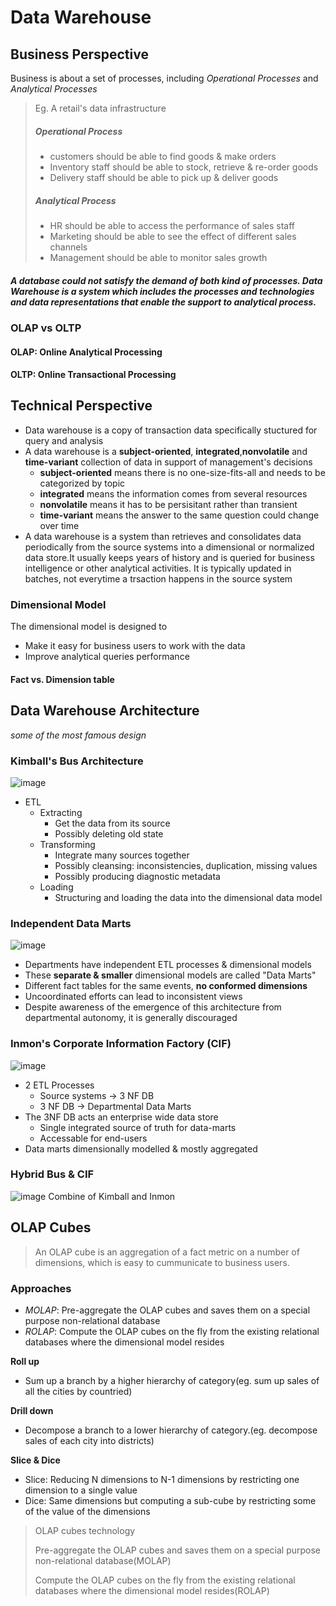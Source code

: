 # Data Warehouse
## Business Perspective
Business is about a set of processes, including *Operational Processes* and *Analytical Processes*
> Eg. A retail's data infrastructure
> ##### Operational Process
> - customers should be able to find goods & make orders
> - Inventory staff should be able to stock, retrieve & re-order goods
> - Delivery staff should be able to pick up & deliver goods
> ##### Analytical Process
> - HR should be able to access the performance of sales staff
> - Marketing should be able to see the effect of different sales channels
> - Management should be able to monitor sales growth
##### A database could not satisfy the demand of both kind of processes. Data Warehouse is a system which includes the processes and technologies and data representations that enable the support to analytical process.
### OLAP vs OLTP
#### OLAP: Online Analytical Processing
#### OLTP: Online Transactional Processing
## Technical Perspective
- Data warehouse is a copy of transaction data specifically stuctured for query and analysis
- A data warehouse is a **subject-oriented**, **integrated**,**nonvolatile** and **time-variant** collection of data in support of management's decisions
  - **subject-oriented** means there is no one-size-fits-all and needs to be categorized by topic
  - **integrated** means the information comes from several resources
  - **nonvolatile** means it has to be persisitant rather than transient
  - **time-variant** means the answer to the same question could change over time
- A data warehouse is a system than retrieves and consolidates data periodically from the source systems into a dimensional or normalized data store.It usually keeps years of history and is queried for business intelligence or other analytical activities. It is typically updated in batches, not everytime a trsaction happens in the source system
### Dimensional Model
The dimensional model is designed to 
+ Make it easy for business users to work with the data
+ Improve analytical queries performance
#### Fact vs. Dimension table

## Data Warehouse Architecture
_some of the most famous design_
### Kimball's Bus Architecture
![image](https://user-images.githubusercontent.com/59595363/142093265-b3fb7d58-aaa4-4d4a-8a32-5ca8be7f0b7d.png)
+ ETL
  + Extracting
    + Get the data from its source
    + Possibly deleting old state
  + Transforming
    + Integrate many sources together
    + Possibly cleansing: inconsistencies, duplication, missing values
    + Possibly producing diagnostic metadata
  + Loading
    + Structuring and loading the data into the dimensional data model
### Independent Data Marts
![image](https://user-images.githubusercontent.com/59595363/142094387-e705e475-522a-41f6-b1e5-95f066854dfb.png)
+ Departments have independent ETL processes & dimensional models
+ These **separate & smaller** dimensional models are called "Data Marts"
+ Different fact tables for the same events, **no conformed dimensions**
+ Uncoordinated efforts can lead to inconsistent views
+ Despite awareness of the emergence of this architecture from departmental autonomy, it is generally discouraged
### Inmon's Corporate Information Factory (CIF)
![image](https://user-images.githubusercontent.com/59595363/142095181-bc36d72c-fda5-4958-b7b6-dbd5260fc35f.png)
+ 2 ETL Processes
  + Source systems &rarr; 3 NF DB
  + 3 NF DB &rarr; Departmental Data Marts
+ The 3NF DB acts an enterprise wide data store
  + Single integrated source of truth for data-marts
  + Accessable for end-users
+ Data marts dimensionally modelled & mostly aggregated
### Hybrid Bus & CIF
![image](https://user-images.githubusercontent.com/59595363/142095867-da7a25aa-0a42-48f3-a86c-d74efa51b3b9.png)
Combine of Kimball and Inmon
## OLAP Cubes
>An OLAP cube is an aggregation of a fact metric on a number of dimensions, which is easy to cummunicate to business users.
### Approaches
+ *MOLAP*: Pre-aggregate the OLAP cubes and saves them on a special purpose non-relational database
+ *ROLAP*: Compute the OLAP cubes on the fly from the existing relational databases where the dimensional model resides

**Roll up** 
- Sum up a branch by a higher hierarchy of category(eg. sum up sales of all the cities by countried)

**Drill down** 
- Decompose a branch to a lower hierarchy of category.(eg. decompose sales of each city into districts)

**Slice & Dice** 
- Slice: Reducing N dimensions to N-1 dimensions by restricting one dimension to a single value 
- Dice: Same dimensions but computing a sub-cube by restricting some of the value of the dimensions

>OLAP cubes technology
>
>Pre-aggregate the OLAP cubes and saves them on a special purpose non-relational database(MOLAP)
> 
> Compute the OLAP cubes on the fly from the existing relational databases where the dimensional model resides(ROLAP)

